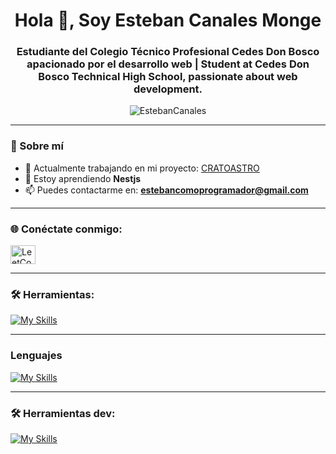 <h1 align="center">Hola 👋, Soy Esteban Canales Monge</h1>
<h3 align="center">Estudiante del Colegio Técnico Profesional Cedes Don Bosco apacionado por el desarrollo web | Student at Cedes Don Bosco Technical High School, passionate about web development.</h3>

<p align="center">
  <img src="https://github-readme-stats.vercel.app/api?username=EstebanCanales&show_icons=true&locale=es" alt="EstebanCanales" />
</p>

---

### 🚀 Sobre mí

- 🔭 Actualmente trabajando en mi proyecto: [CRATOASTRO](https://github.com/EstebanCanales/CRATOASTRO)
- 🌱 Estoy aprendiendo **Nestjs** 
- 📫 Puedes contactarme en: **estebancomoprogramador@gmail.com**

---

### 🌐 Conéctate conmigo:

<p align="left">
  <a href="https://leetcode.com/estebancanales/" target="blank">
    <img align="center" src="https://raw.githubusercontent.com/rahuldkjain/github-profile-readme-generator/master/src/images/icons/Social/leet-code.svg" alt="LeetCode de Esteban Canales Monge" height="30" width="40" />
  </a>
</p>

---

### 🛠️ Herramientas:
[![My Skills](https://skillicons.dev/icons?i=neovim,arch,ubuntu,debian,github,figma,vercel)](https://skillicons.dev)

---


### Lenguajes
[![My Skills](https://skillicons.dev/icons?i=js,ts,bash,php,lua,figma,arduino)](https://skillicons.dev)

---
### 🛠️ Herramientas dev:

<p align="left">
  
[![My Skills](https://skillicons.dev/icons?i=express,nodejs,mongodb,nextjs,react,tailwind,astro,linux,npm,bun,vite)](https://skillicons.dev)

</p>
